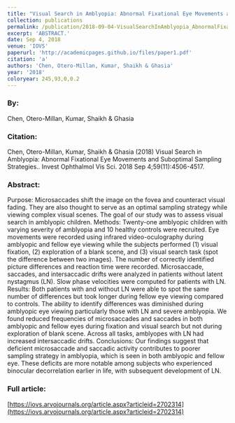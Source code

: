```yaml
---
title: "Visual Search in Amblyopia: Abnormal Fixational Eye Movements and Suboptimal Sampling Strategies."
collection: publications
permalink: /publication/2018-09-04-VisualSearchInAmblyopia_AbnormalFixationalEyeMovementsAndSubopt
excerpt: 'ABSTRACT.'
date: Sep 4, 2018
venue: 'IOVS'
paperurl: 'http://academicpages.github.io/files/paper1.pdf'
citation: 'a'
authors: 'Chen, Otero-Millan, Kumar, Shaikh & Ghasia'
year: '2018'
coloryear: 245,93,0,0.2
---
```


### By: 
Chen, Otero-Millan, Kumar, Shaikh & Ghasia

### Citation: 
Chen, Otero-Millan, Kumar, Shaikh & Ghasia (2018) Visual Search in Amblyopia: Abnormal Fixational Eye Movements and Suboptimal Sampling Strategies.. Invest Ophthalmol Vis Sci. 2018 Sep 4;59(11):4506-4517. 

### Abstract: 
Purpose: Microsaccades shift the image on the fovea and counteract visual fading. They are also thought to serve as an optimal sampling strategy while viewing complex visual scenes. The goal of our study was to assess visual search in amblyopic children.
Methods: Twenty-one amblyopic children with varying severity of amblyopia and 10 healthy controls were recruited. Eye movements were recorded using infrared video-oculography during amblyopic and fellow eye viewing while the subjects performed (1) visual fixation, (2) exploration of a blank scene, and (3) visual search task (spot the difference between two images). The number of correctly identified picture differences and reaction time were recorded. Microsaccade, saccades, and intersaccadic drifts were analyzed in patients without latent nystagmus (LN). Slow phase velocities were computed for patients with LN.
Results: Both patients with and without LN were able to spot the same number of differences but took longer during fellow eye viewing compared to controls. The ability to identify differences was diminished during amblyopic eye viewing particularly those with LN and severe amblyopia. We found reduced frequencies of microsaccades and saccades in both amblyopic and fellow eyes during fixation and visual search but not during exploration of blank scene. Across all tasks, amblyopes with LN had increased intersaccadic drifts.
Conclusions: Our findings suggest that deficient microsaccade and saccadic activity contributes to poorer sampling strategy in amblyopia, which is seen in both amblyopic and fellow eye. These deficits are more notable among subjects who experienced binocular decorrelation earlier in life, with subsequent development of LN.

### Full article: 
[https://iovs.arvojournals.org/article.aspx?articleid=2702314](https://iovs.arvojournals.org/article.aspx?articleid=2702314)
